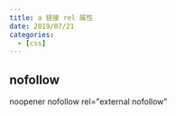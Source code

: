 ```yaml
---
title: a 链接 rel 属性
date: 2019/07/21
categories:
  - [css]
---
```


## nofollow

noopener
nofollow
rel="external nofollow"
